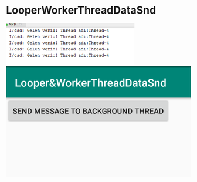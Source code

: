 # LooperWorkerThreadDataSnd

![alt text](https://github.com/ihaydinn/LooperWorkerThreadDataSnd/blob/master/workerthreaddata.png)
![alt text](https://github.com/ihaydinn/LooperWorkerThreadDataSnd/blob/master/workerthreaddata2.png)
